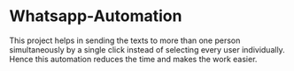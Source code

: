 # Whatsapp-Automation
This project helps in sending the texts to more than one person simultaneously by a single click instead of selecting every user individually. Hence this automation reduces the time and makes the work easier.
